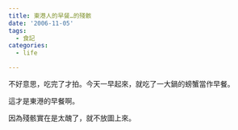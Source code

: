 ```yaml
---
title: 東港人的早餐…的殘骸
date: '2006-11-05'
tags:
  - 食記
categories:
  - life

---
```

不好意思，吃完了才拍。今天一早起來，就吃了一大鍋的螃蟹當作早餐。  
  
這才是東港的早餐啊。  
  
因為殘骸實在是太醜了，就不放圖上來。
